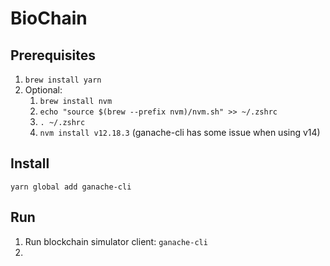 # BioChain

## Prerequisites

1. `brew install yarn`
2. Optional:
    1. `brew install nvm`
    2. `echo "source $(brew --prefix nvm)/nvm.sh" >> ~/.zshrc`
    3. `. ~/.zshrc`
    4. `nvm install v12.18.3` (ganache-cli has some issue when using v14)

## Install

`yarn global add ganache-cli`

## Run

1. Run blockchain simulator client: `ganache-cli`
2. 